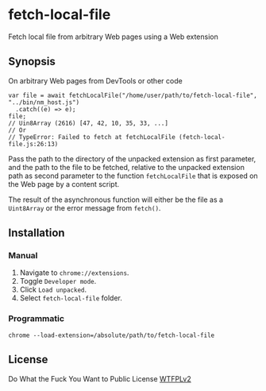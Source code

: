 # fetch-local-file
Fetch local file from arbitrary Web pages using a Web extension

## Synopsis

On arbitrary Web pages from DevTools or other code

```
var file = await fetchLocalFile("/home/user/path/to/fetch-local-file", "../bin/nm_host.js")
  .catch((e) => e);
file;
// Uin8Array (2616) [47, 42, 10, 35, 33, ...]
// Or
// TypeError: Failed to fetch at fetchLocalFile (fetch-local-file.js:26:13)
```

Pass the path to the directory of the unpacked extension as first parameter, and the path to the file to be fetched, relative to the unpacked extension path as second parameter to the function `fetchLocalFile` that is exposed on the Web page by a content script. 

The result of the asynchronous function will either be the file as a `Uint8Array` or the error message from `fetch()`.

## Installation

### Manual

1. Navigate to `chrome://extensions`.
2. Toggle `Developer mode`.
3. Click `Load unpacked`.
4. Select `fetch-local-file` folder.

### Programmatic

```
chrome --load-extension=/absolute/path/to/fetch-local-file
```

## License

Do What the Fuck You Want to Public License [WTFPLv2](http://www.wtfpl.net/about/)
